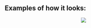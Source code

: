 ## Examples of how it looks:
<div align="center>
<img src="https://i.ibb.co/t35xkLT/n-O2tdbs9cc.png">

</div>

<div align="center">
  <img src="https://i.ibb.co/DWhy0Nw/Qi-Gg4-DJXe-K.png">
  </div>
                                                  
   
